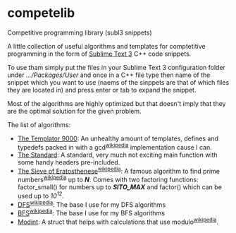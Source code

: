 # competelib
Competitive programming library (subl3 snippets)

A little collection of useful algorithms and templates for comptetitive programming in the form of [Sublime Text 3](https://www.sublimetext.com/) C++ code snippets.

To use tham simply put the files in your Sublime Text 3 configuration folder under _.../Packages/User_ and once in a C++ file type then name of the snippet which you want to use (naems of the sinppets are that of which files they are located in) and press enter or tab to expand the snippet.

Most of the algorithms are highly optimized but that doesn't imply that they are the optimal solution for the given problem.

The list of algorithms:

* [The Templator 9000](https://github.com/klzxs/competelib/blob/master/bmain.sublime-snippet "bmain.sublime-snippet"): An unhealthy amount of templates, defines and typedefs packed in with a gcd<sup>[wikipedia](https://en.wikipedia.org/wiki/Greatest_common_divisor)</sup> implementation cause I can.
* [The Standard](https://github.com/klzxs/competelib/blob/master/imain.sublime-snippet "imain.sublime-snippet"): A standard, very much not exciting main function with some handy headers pre-included.
* [The Sieve of Eratosthenese](https://github.com/klzxs/competelib/blob/master/sito.sublime-snippet "sito.sublime-snippet")<sup>[wikipedia](https://en.wikipedia.org/wiki/Sieve_of_Eratosthenes)</sup>: A famous algorithm to find prime numbers<sup>[wikipedia](https://en.wikipedia.org/wiki/Prime_number)</sup> up to __*N*__. Comes with two factoring functions: factor_small() for numbers up to __*SITO_MAX*__ and factor() which can be used up to _10<sup>12</sup>_.
* [DFS](https://github.com/klzxs/competelib/blob/master/dfs.sublime-snippet "dfs.sublime-snippet")<sup>[wikipedia](https://en.wikipedia.org/wiki/Depth-first_search)</sup>: The base I use for my DFS algorithms
* [BFS](https://github.com/klzxs/competelib/blob/master/bfs.sublime-snippet "bfs.sublime-snippet")<sup>[wikipedia](https://en.wikipedia.org/wiki/Breadth-first_search)</sup>: The base I use for my BFS algorithms
* [Modint](https://github.com/klzxs/competelib/blob/master/modint.sublime-snippet "modint.sublime-snippet"): A struct that helps with calculations that use modulo<sup>[wikipedia](https://en.wikipedia.org/wiki/Modulo_operation)</sup>.
